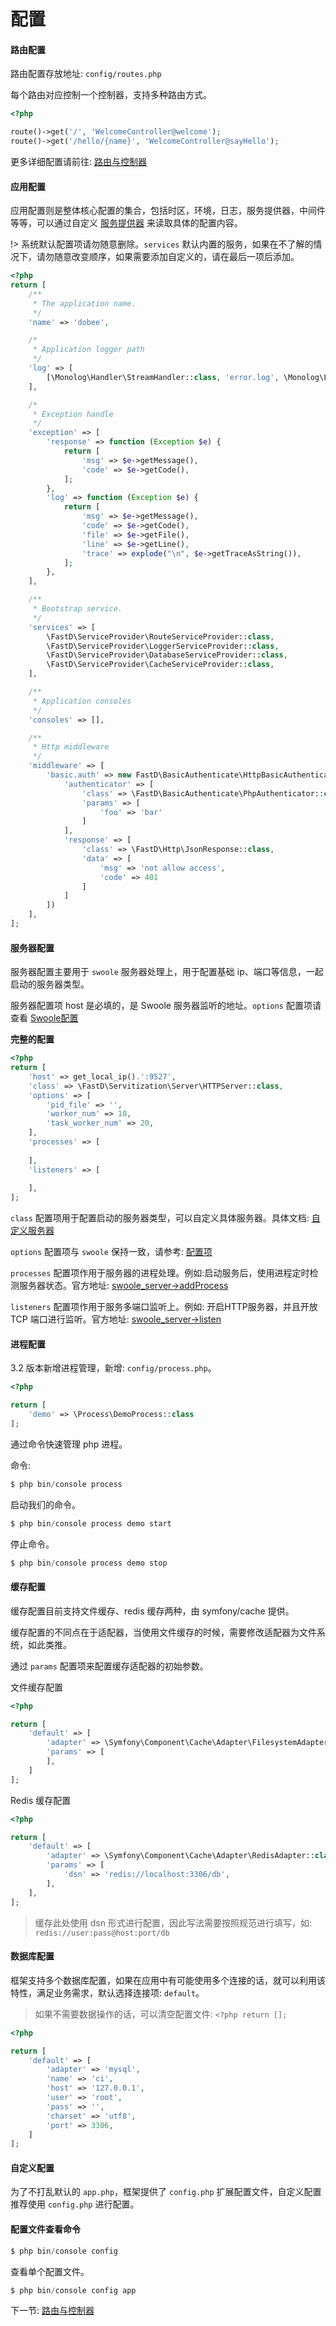 # 配置

#### 路由配置 

路由配置存放地址: `config/routes.php`

每个路由对应控制一个控制器，支持多种路由方式。

```php
<?php

route()->get('/', 'WelcomeController@welcome');
route()->get('/hello/{name}', 'WelcomeController@sayHello');

```

更多详细配置请前往: [路由与控制器](zh-cn/basic/2-2-routing-and-controllers.md)

#### 应用配置

应用配置则是整体核心配置的集合，包括时区，环境，日志，服务提供器，中间件等等，可以通过自定义 [服务提供器](zh-cn/basic/3-8-service-provider.md) 来读取具体的配置内容。

!> 系统默认配置项请勿随意删除。`services` 默认内置的服务，如果在不了解的情况下，请勿随意改变顺序，如果需要添加自定义的，请在最后一项后添加。

```php
<?php
return [
    /**
     * The application name.
     */
    'name' => 'dobee',

    /*
     * Application logger path
     */
    'log' => [
        [\Monolog\Handler\StreamHandler::class, 'error.log', \Monolog\Logger::ERROR]
    ],

    /*
     * Exception handle
     */
    'exception' => [
        'response' => function (Exception $e) {
            return [
                'msg' => $e->getMessage(),
                'code' => $e->getCode(),
            ];
        },
        'log' => function (Exception $e) {
            return [
                'msg' => $e->getMessage(),
                'code' => $e->getCode(),
                'file' => $e->getFile(),
                'line' => $e->getLine(),
                'trace' => explode("\n", $e->getTraceAsString()),
            ];
        },
    ],

    /**
     * Bootstrap service.
     */
    'services' => [
        \FastD\ServiceProvider\RouteServiceProvider::class,
        \FastD\ServiceProvider\LoggerServiceProvider::class,
        \FastD\ServiceProvider\DatabaseServiceProvider::class,
        \FastD\ServiceProvider\CacheServiceProvider::class,
    ],

    /**
     * Application consoles
     */
    'consoles' => [],

    /**
     * Http middleware
     */
    'middleware' => [
        'basic.auth' => new FastD\BasicAuthenticate\HttpBasicAuthentication([
            'authenticator' => [
                'class' => \FastD\BasicAuthenticate\PhpAuthenticator::class,
                'params' => [
                    'foo' => 'bar'
                ]
            ],
            'response' => [
                'class' => \FastD\Http\JsonResponse::class,
                'data' => [
                    'msg' => 'not allow access',
                    'code' => 401
                ]
            ]
        ])
    ],
];
```

#### 服务器配置

服务器配置主要用于 `swoole` 服务器处理上，用于配置基础 ip、端口等信息，一起启动的服务器类型。

服务器配置项 host 是必填的，是 Swoole 服务器监听的地址。`options` 配置项请查看 [Swoole配置](http://wiki.swoole.com/wiki/page/274.html)

**完整的配置**

```php
<?php
return [
    'host' => get_local_ip().':9527',
    'class' => \FastD\Servitization\Server\HTTPServer::class,
    'options' => [
        'pid_file' => '',
        'worker_num' => 10,
        'task_worker_num' => 20,
    ],
    'processes' => [
        
    ],
    'listeners' => [
        
    ],
];
```

`class` 配置项用于配置启动的服务器类型，可以自定义具体服务器。具体文档: [自定义服务器](zh-cn/swoole/8-5-custom-server)

`options` 配置项与 `swoole` 保持一致，请参考: [配置项](https://wiki.swoole.com/wiki/page/274.html)

`processes` 配置项作用于服务器的进程处理。例如:启动服务后，使用进程定时检测服务器状态。官方地址: [swoole_server->addProcess](https://wiki.swoole.com/wiki/page/390.html)

`listeners` 配置项作用于服务多端口监听上。例如: 开启HTTP服务器，并且开放 TCP 端口进行监听。官方地址: [swoole_server->listen](https://wiki.swoole.com/wiki/page/367.html)

#### 进程配置

3.2 版本新增进程管理，新增: `config/process.php`。

```php
<?php

return [
    'demo' => \Process\DemoProcess::class
];
```

通过命令快速管理 php 进程。

命令: 

```php
$ php bin/console process
```

启动我们的命令。

```php
$ php bin/console process demo start
```

停止命令。

```php
$ php bin/console process demo stop
```

#### 缓存配置

缓存配置目前支持文件缓存、redis 缓存两种，由 symfony/cache 提供。

缓存配置的不同点在于适配器，当使用文件缓存的时候，需要修改适配器为文件系统，如此类推。

通过 `params` 配置项来配置缓存适配器的初始参数。

文件缓存配置

```php
<?php

return [
    'default' => [
        'adapter' => \Symfony\Component\Cache\Adapter\FilesystemAdapter::class,
        'params' => [
        ],
    ]
];
```

Redis 缓存配置

```php
<?php

return [
    'default' => [
        'adapter' => \Symfony\Component\Cache\Adapter\RedisAdapter::class,
        'params' => [
            'dsn' => 'redis://localhost:3306/db',
        ],
    ],
];
```

> 缓存此处使用 dsn 形式进行配置，因此写法需要按照规范进行填写，如: `redis://user:pass@host:port/db`

#### 数据库配置

框架支持多个数据库配置，如果在应用中有可能使用多个连接的话，就可以利用该特性，满足业务需求，默认选择连接项: `default`。

> 如果不需要数据操作的话，可以清空配置文件: `<?php return [];`

```php
<?php

return [
    'default' => [
        'adapter' => 'mysql',
        'name' => 'ci',
        'host' => '127.0.0.1',
        'user' => 'root',
        'pass' => '',
        'charset' => 'utf8',
        'port' => 3306,
    ]
];
```

#### 自定义配置

为了不打乱默认的 `app.php`，框架提供了 `config.php` 扩展配置文件，自定义配置推荐使用 `config.php` 进行配置。

#### 配置文件查看命令

```php
$ php bin/console config
```

查看单个配置文件。

```php
$ php bin/console config app
```

下一节: [路由与控制器](zh-cn/basic/2-2-routing-and-controllers.md)
